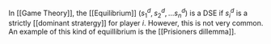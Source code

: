 In [[Game Theory]], the [[Equilibrium]] $(s_1^d,s_2^d,...s_n^d)$ is a DSE if $s_i^d$ is a strictly [[dominant stratergy]] for player $i$. However, this is not very common. An example of this kind of equillibrium is the [[Prisioners dillemma]]. 

